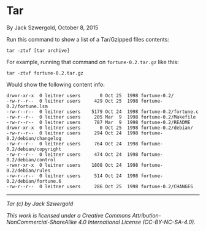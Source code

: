 # Tar

By Jack Szwergold, October 8, 2015

Run this command to show a list of a Tar/Gzipped files contents:

    tar -ztvf [tar archive]

For example, running that command on `fortune-0.2.tar.gz` like this:

	tar -ztvf fortune-0.2.tar.gz

Would show the following content info:

	drwxr-xr-x  0 leitner users       0 Oct 25  1998 fortune-0.2/
	-rw-r--r--  0 leitner users     429 Oct 25  1998 fortune-0.2/fortune.lsm
	-rw-r--r--  0 leitner users    5179 Oct 24  1998 fortune-0.2/fortune.c
	-rw-r--r--  0 leitner users     205 Mar  9  1998 fortune-0.2/Makefile
	-rw-r--r--  0 leitner users     787 Mar  9  1998 fortune-0.2/README
	drwxr-xr-x  0 leitner users       0 Oct 25  1998 fortune-0.2/debian/
	-rw-r--r--  0 leitner users     294 Oct 24  1998 fortune-0.2/debian/changelog
	-rw-r--r--  0 leitner users     764 Oct 24  1998 fortune-0.2/debian/copyright
	-rw-r--r--  0 leitner users     474 Oct 24  1998 fortune-0.2/debian/control
	-rwxr-xr-x  0 leitner users    1808 Oct 24  1998 fortune-0.2/debian/rules
	-rw-r--r--  0 leitner users     514 Oct 24  1998 fortune-0.2/debian/fortune.6
	-rw-r--r--  0 leitner users     286 Oct 25  1998 fortune-0.2/CHANGES

***

*Tar (c) by Jack Szwergold*

*This work is licensed under a Creative Commons Attribution-NonCommercial-ShareAlike 4.0 International License (CC-BY-NC-SA-4.0).*